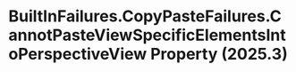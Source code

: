 # BuiltInFailures.CopyPasteFailures.CannotPasteViewSpecificElementsIntoPerspectiveView Property (2025.3)

﻿